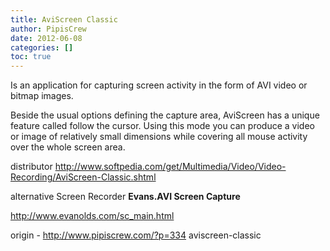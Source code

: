```yaml
---
title: AviScreen Classic
author: PipisCrew
date: 2012-06-08
categories: []
toc: true
---
```


Is an application for capturing screen activity in the form of AVI video or bitmap images.

Beside the usual options defining the capture area, AviScreen has a unique feature called follow the cursor. Using this mode you can produce a video or image of relatively small dimensions while covering all mouse activity over the whole screen area.

distributor
http://www.softpedia.com/get/Multimedia/Video/Video-Recording/AviScreen-Classic.shtml

alternative Screen Recorder **Evans.AVI Screen Capture**

http://www.evanolds.com/sc_main.html

origin - http://www.pipiscrew.com/?p=334 aviscreen-classic